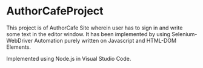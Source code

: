 # AuthorCafeProject
This project is of AuthorCafe Site wherein user has to sign in and write some text in the editor window.  It has been implemented by using Selenium-WebDriver Automation
purely written on Javascript and HTML-DOM Elements.

Implemented using Node.js in Visual Studio Code.
